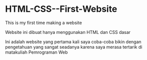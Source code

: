 # HTML-CSS--First-Website

This is my first time making a website

Website ini dibuat hanya menggunakan HTML dan CSS dasar

Ini adalah website yang pertama kali saya coba-coba bikin dengan pengetahuan yang sangat seadanya karena saya merasa tertarik di matakuliah Pemrograman Web

